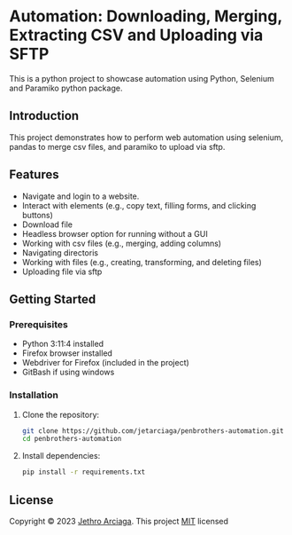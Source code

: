 # Automation: Downloading, Merging, Extracting CSV and Uploading via SFTP

This is a python project to showcase automation using Python, Selenium and Paramiko python package.

## Introduction

This project demonstrates how to perform web automation using selenium, pandas to merge csv files, and paramiko to upload via sftp.

## Features

- Navigate and login to a website.
- Interact with elements (e.g., copy text, filling forms, and clicking buttons)
- Download file
- Headless browser option for running without a GUI
- Working with csv files (e.g., merging, adding columns)
- Navigating directoris
- Working with files (e.g., creating, transforming, and deleting files)
- Uploading file via sftp

## Getting Started

### Prerequisites

- Python 3:11:4 installed
- Firefox browser installed
- Webdriver for Firefox (included in the project)
- GitBash if using windows

### Installation

1. Clone the repository:

   ```bash
   git clone https://github.com/jetarciaga/penbrothers-automation.git
   cd penbrothers-automation
   ```

2. Install dependencies:

   ```bash
   pip install -r requirements.txt
   ```

## License

Copyright © 2023 [Jethro Arciaga](https://www.linkedin.com/in/jethroarciaga/).
This project [MIT](https://github.com/jetarciaga/penbrothers-automation/blob/main/LICENSE) licensed
